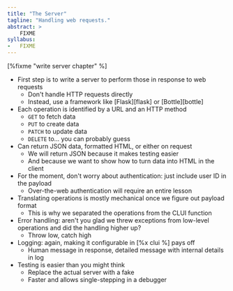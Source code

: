 ```yaml
---
title: "The Server"
tagline: "Handling web requests."
abstract: >
    FIXME
syllabus:
-   FIXME
---
```


[%fixme "write server chapter" %]

-   First step is to write a server to perform those in response to web requests
    -   Don't handle HTTP requests directly
    -   Instead, use a framework like [Flask][flask] or [Bottle][bottle]
-   Each operation is identified by a URL and an HTTP method
    -   `GET` to fetch data
    -   `PUT` to create data
    -   `PATCH` to update data
    -   `DELETE` to… you can probably guess
-   Can return JSON data, formatted HTML, or either on request
    -   We will return JSON because it makes testing easier
    -   And because we want to show how to turn data into HTML in the client
-   For the moment, don't worry about authentication: just include user ID in the payload
    -   Over-the-web authentication will require an entire lesson
-   Translating operations is mostly mechanical once we figure out payload format
    -   This is why we separated the operations from the CLUI function
-   Error handling: aren't you glad we threw exceptions from low-level operations and did the handling higher up?
    -   Throw low, catch high
-   Logging: again, making it configurable in [%x clui %] pays off
    -   Human message in response, detailed message with internal details in log
-   Testing is easier than you might think
    -   Replace the actual server with a fake
    -   Faster and allows single-stepping in a debugger
